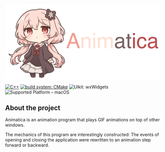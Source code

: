 <img src="resources/Animatica_logo.png" alt="Animatica" width="500"/>

[![C++](https://img.shields.io/badge/language-C++-blue.svg)](#)
[![build system: CMake](https://img.shields.io/static/v1?color=blue&label=build%20system&logo=cmake&message=CMake)](#)
![UIkit: wxWidgets](https://img.shields.io/static/v1?label=UI%20toolkit&message=wxWidgets&color=green&logo=wxwidgets&logoColor=white&style=flat-square)
![Supported Platform – macOS](https://img.shields.io/badge/Supported%20Platform-macOS-blue?logo=apple&logoColor=white&style=flat)
 

## About the project

Animatica is an animation program that plays GIF animations on top of other windows.

The mechanics of this program are interestingly constructed:
The events of opening and closing the application were rewritten to an animation step forward or backward.

